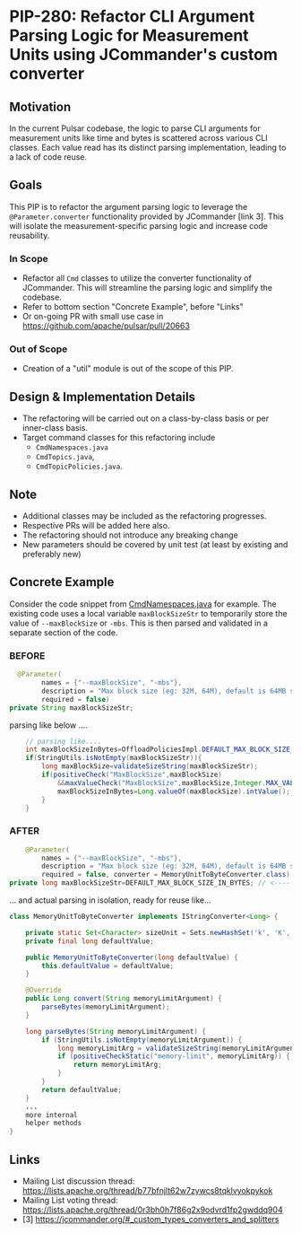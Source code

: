 # PIP-280: Refactor CLI Argument Parsing Logic for Measurement Units using JCommander's custom converter

## Motivation

In the current Pulsar codebase, the logic to parse CLI arguments for measurement units like time and bytes is
scattered across various CLI classes. Each value read has its distinct parsing implementation, leading to a lack of code
reuse.

## Goals

This PIP is to refactor the argument parsing logic to leverage the `@Parameter.converter`
functionality provided by JCommander [link 3]. This will isolate the measurement-specific parsing logic and increase
code
reusability.

### In Scope

- Refactor all `Cmd` classes to utilize the converter functionality of JCommander. This will streamline the parsing
  logic and simplify the codebase.
- Refer to bottom section "Concrete Example", before "Links"
- Or on-going PR with small use case in https://github.com/apache/pulsar/pull/20663

### Out of Scope

- Creation of a "util" module is out of the scope of this PIP.

## Design & Implementation Details

- The refactoring will be carried out on a class-by-class basis or per inner-class basis.
- Target command classes for this refactoring include
    - `CmdNamespaces.java`
    - `CmdTopics.java`,
    - `CmdTopicPolicies.java`.

## Note

- Additional classes may be included as the refactoring progresses.
- Respective PRs will be added here also.
- The refactoring should not introduce any breaking change
- New parameters should be covered by unit test (at least by existing and preferably new)

## Concrete Example

Consider the code snippet
from [CmdNamespaces.java](https://github.com/apache/pulsar/blob/200fb562dd4437857ccaba3850bd64b0a9a50b3c/pulsar-client-tools/src/main/java/org/apache/pulsar/admin/cli/CmdNamespaces.java#L2352-L2359)
for example. The existing code uses a local variable `maxBlockSizeStr` to temporarily store the value
of `--maxBlockSize` or `-mbs`. This is then parsed and validated in a separate section of the code.

### BEFORE

```java
  @Parameter(
        names = {"--maxBlockSize", "-mbs"},
        description = "Max block size (eg: 32M, 64M), default is 64MB s3 and google-cloud-storage requires this parameter",
        required = false)
private String maxBlockSizeStr;
```

parsing like below ....

```java
    // parsing like....
    int maxBlockSizeInBytes=OffloadPoliciesImpl.DEFAULT_MAX_BLOCK_SIZE_IN_BYTES;
    if(StringUtils.isNotEmpty(maxBlockSizeStr)){
        long maxBlockSize=validateSizeString(maxBlockSizeStr);
        if(positiveCheck("MaxBlockSize",maxBlockSize)
            &&maxValueCheck("MaxBlockSize",maxBlockSize,Integer.MAX_VALUE)) {
            maxBlockSizeInBytes=Long.valueOf(maxBlockSize).intValue();
        }
    }
```

### AFTER

```java
    @Parameter(
        names = {"--maxBlockSize", "-mbs"},
        description = "Max block size (eg: 32M, 64M), default is 64MB s3 and google-cloud-storage requires this parameter",
        required = false, converter = MemoryUnitToByteConverter.class) // <--- parsing logic "inline" easy to follow
private long maxBlockSizeStr=DEFAULT_MAX_BLOCK_SIZE_IN_BYTES; // <---- default value in line
```

... and actual parsing in isolation, ready for reuse like...

```java
class MemoryUnitToByteConverter implements IStringConverter<Long> {

    private static Set<Character> sizeUnit = Sets.newHashSet('k', 'K', 'm', 'M', 'g', 'G', 't', 'T');
    private final long defaultValue;

    public MemoryUnitToByteConverter(long defaultValue) {
        this.defaultValue = defaultValue;
    }

    @Override
    public Long convert(String memoryLimitArgument) {
        parseBytes(memoryLimitArgument);
    }

    long parseBytes(String memoryLimitArgument) {
        if (StringUtils.isNotEmpty(memoryLimitArgument)) {
            long memoryLimitArg = validateSizeString(memoryLimitArgument);
            if (positiveCheckStatic("memory-limit", memoryLimitArg)) {
                return memoryLimitArg;
            }
        }
        return defaultValue;
    }
    ...
    more internal
    helper methods
}
```

## Links

- Mailing List discussion thread: https://lists.apache.org/thread/b77bfnjlt62w7zywcs8tqklvyokpykok
- Mailing List voting thread: https://lists.apache.org/thread/0r3bh0h7f86g2x9odvrd1fp2gwddq904
- [3] https://jcommander.org/#_custom_types_converters_and_splitters
